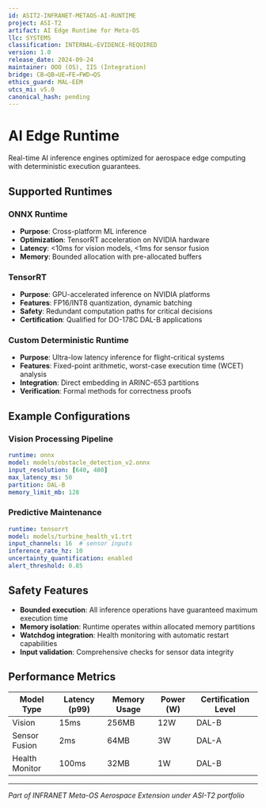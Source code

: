 ```yaml
---
id: ASIT2-INFRANET-METAOS-AI-RUNTIME
project: ASI-T2
artifact: AI Edge Runtime for Meta-OS
llc: SYSTEMS
classification: INTERNAL–EVIDENCE-REQUIRED
version: 1.0
release_date: 2024-09-24
maintainer: OOO (OS), IIS (Integration)
bridge: CB→QB→UE→FE→FWD→QS
ethics_guard: MAL-EEM
utcs_mi: v5.0
canonical_hash: pending
---
```


# AI Edge Runtime

Real-time AI inference engines optimized for aerospace edge computing with deterministic execution guarantees.

## Supported Runtimes

### ONNX Runtime
- **Purpose**: Cross-platform ML inference
- **Optimization**: TensorRT acceleration on NVIDIA hardware
- **Latency**: <10ms for vision models, <1ms for sensor fusion
- **Memory**: Bounded allocation with pre-allocated buffers

### TensorRT
- **Purpose**: GPU-accelerated inference on NVIDIA platforms
- **Features**: FP16/INT8 quantization, dynamic batching
- **Safety**: Redundant computation paths for critical decisions
- **Certification**: Qualified for DO-178C DAL-B applications

### Custom Deterministic Runtime
- **Purpose**: Ultra-low latency inference for flight-critical systems
- **Features**: Fixed-point arithmetic, worst-case execution time (WCET) analysis
- **Integration**: Direct embedding in ARINC-653 partitions
- **Verification**: Formal methods for correctness proofs

## Example Configurations

### Vision Processing Pipeline
```yaml
runtime: onnx
model: models/obstacle_detection_v2.onnx
input_resolution: [640, 480]
max_latency_ms: 50
partition: DAL-B
memory_limit_mb: 128
```

### Predictive Maintenance
```yaml
runtime: tensorrt
model: models/turbine_health_v1.trt
input_channels: 16  # sensor inputs
inference_rate_hz: 10
uncertainty_quantification: enabled
alert_threshold: 0.85
```

## Safety Features

- **Bounded execution**: All inference operations have guaranteed maximum execution time
- **Memory isolation**: Runtime operates within allocated memory partitions
- **Watchdog integration**: Health monitoring with automatic restart capabilities
- **Input validation**: Comprehensive checks for sensor data integrity

## Performance Metrics

| Model Type | Latency (p99) | Memory Usage | Power (W) | Certification Level |
|------------|---------------|--------------|-----------|-------------------|
| Vision     | 15ms         | 256MB        | 12W       | DAL-B            |
| Sensor Fusion | 2ms      | 64MB         | 3W        | DAL-A            |
| Health Monitor | 100ms    | 32MB         | 1W        | DAL-B            |

---

*Part of INFRANET Meta-OS Aerospace Extension under ASI-T2 portfolio*